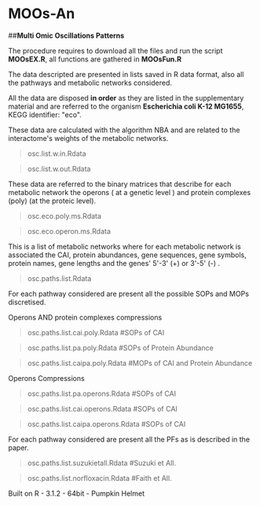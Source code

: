 # MOOs-An
##**Multi Omic Oscillations Patterns**

The procedure requires to download all the files and run the script **MOOsEX.R**, all functions are gathered in **MOOsFun.R**

The data descripted are presented in lists saved in R data format, also all the pathways and metabolic networks considered. 

All the data are disposed **in order** as they are listed in the supplementary material and are referred to the organism **Escherichia coli K-12 MG1655**, KEGG identifier: "eco". 

These data are calculated with the algorithm NBA and are related to the interactome's weights of the metabolic networks.

> osc.list.w.in.Rdata

> osc.list.w.out.Rdata

These data are referred to the binary matrices that describe for each
metabolic network the operons ( at a genetic level ) and protein complexes (poly)
(at the proteic level).

> osc.eco.poly.ms.Rdata

> osc.eco.operon.ms.Rdata

This is a list of metabolic networks where for each metabolic network
is associated the CAI, protein abundances, gene sequences, gene symbols,
protein names, gene lengths and  the genes' 5'-3' (+)  or 3'-5' (-) .

> osc.paths.list.Rdata

For each pathway considered are present all the possible SOPs and MOPs 
discretised.

Operons AND protein complexes compressions
> osc.paths.list.cai.poly.Rdata      #SOPs of CAI

> osc.paths.list.pa.poly.Rdata       #SOPs of Protein Abundance

> osc.paths.list.caipa.poly.Rdata    #MOPs of CAI and Protein Abundance


Operons Compressions
> osc.paths.list.pa.operons.Rdata    #SOPs of CAI

> osc.paths.list.cai.operons.Rdata   #SOPs of CAI

> osc.paths.list.caipa.operons.Rdata #SOPs of CAI



For each pathway considered are present all the PFs 
as is described in the paper.
> osc.paths.list.suzukietall.Rdata  #Suzuki et All.

> osc.paths.list.norfloxacin.Rdata  #Faith et All.

Built on R - 3.1.2 - 64bit - Pumpkin Helmet 
